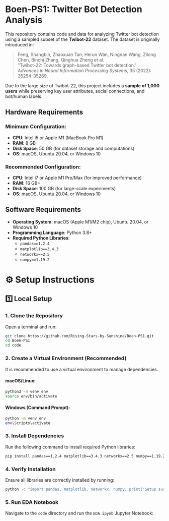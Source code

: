 # Boen-PS1: Twitter Bot Detection Analysis

This repository contains code and data for analyzing Twitter bot detection using a sampled subset of the **Twibot-22** dataset. The dataset is originally introduced in:

> Feng, Shangbin, Zhaoxuan Tan, Herun Wan, Ningnan Wang, Zilong Chen, Binchi Zhang, Qinghua Zheng et al.  
> "Twibot-22: Towards graph-based Twitter bot detection."  
> *Advances in Neural Information Processing Systems*, 35 (2022): 35254-35269.

Due to the large size of Twibot-22, this project includes a **sample of 1,000 users** while preserving key user attributes, social connections, and bot/human labels.

## Hardware Requirements

### Minimum Configuration:
- **CPU**: Intel i5 or Apple M1 (MacBook Pro M1)
- **RAM**: 8 GB
- **Disk Space**: 50 GB (for dataset storage and computations)
- **OS**: macOS, Ubuntu 20.04, or Windows 10

### Recommended Configuration:
- **CPU**: Intel i7 or Apple M1 Pro/Max (for improved performance)
- **RAM**: 16 GB+
- **Disk Space**: 100 GB (for large-scale experiments)
- **OS**: macOS, Ubuntu 20.04, or Windows 10

## Software Requirements

- **Operating System**: macOS (Apple M1/M2 chip), Ubuntu 20.04, or Windows 10  
- **Programming Language**: Python 3.8+  
- **Required Python Libraries**:
  - `pandas==1.2.4`
  - `matplotlib==3.4.3`
  - `networkx==2.5`
  - `numpy==1.19.2`

# ⚙️ Setup Instructions

## 1️⃣ Local Setup

### 1. Clone the Repository
Open a terminal and run:

```bash
git clone https://github.com/Rising-Stars-by-Sunshine/Boen-PS1.git
cd Boen-PS1
cd code
```

### 2. Create a Virtual Environment (Recommended)
It is recommended to use a virtual environment to manage dependencies.

#### macOS/Linux:
```bash
python3 -m venv env
source env/bin/activate
```

#### Windows (Command Prompt):
```bash
python -m venv env
env\Scripts\activate
```

### 3. Install Dependencies
Run the following command to install required Python libraries:

```bash
pip install pandas==1.2.4 matplotlib==3.4.3 networkx==2.5 numpy==1.19.2
```

### 4. Verify Installation
Ensure all libraries are correctly installed by running:

```bash
python -c "import pandas, matplotlib, networkx, numpy; print('Setup successful!')"
```

### 5. Run EDA Notebook
Navigate to the `code` directory and run the `EDA.ipynb` Jupyter Notebook:
